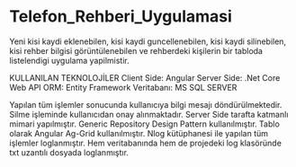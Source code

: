 # Telefon_Rehberi_Uygulamasi
 
 Yeni kisi kaydi eklenebilen, kisi kaydi guncellenebilen, kisi kaydi silinebilen, kisi rehber bilgisi görüntülenebilen ve rehberdeki kişilerin bir tabloda listelendigi uygulama yapilmistir.

KULLANILAN TEKNOLOJİLER
  Client Side: Angular
  Server Side: .Net Core Web API
  ORM: Entity Framework
  Veritabanı: MS SQL SERVER

Yapılan tüm işlemler sonucunda kullanıcıya bilgi mesajı döndürülmektedir. Silme işleminde kullanıcıdan onay alınmaktadır.
Server Side tarafta katmanlı mimari yapılmıştır.
Generic Repository Design Pattern kullanılmıştır.
Tablo olarak Angular Ag-Grid kullanılmıştır. 
Nlog kütüphanesi ile yapılan tüm işlemler loglanmıştır. Hem veritabanında hem de projedeki log klasöründe txt uzantılı dosyada loglanmıştır. 
